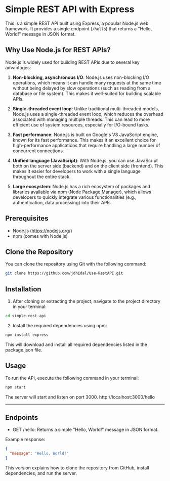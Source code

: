 # Simple REST API with Express

This is a simple REST API built using Express, a popular Node.js web framework. It provides a single endpoint (`/hello`) that returns a "Hello, World!" message in JSON format.

## Why Use Node.js for REST APIs?

Node.js is widely used for building REST APIs due to several key advantages:

1. **Non-blocking, asynchronous I/O**: Node.js uses non-blocking I/O operations, which means it can handle many requests at the same time without being delayed by slow operations (such as reading from a database or file system). This makes it well-suited for building scalable APIs.

2. **Single-threaded event loop**: Unlike traditional multi-threaded models, Node.js uses a single-threaded event loop, which reduces the overhead associated with managing multiple threads. This can lead to more efficient use of system resources, especially for I/O-bound tasks.

3. **Fast performance**: Node.js is built on Google's V8 JavaScript engine, known for its fast performance. This makes it an excellent choice for high-performance applications that require handling a large number of concurrent connections.

4. **Unified language (JavaScript)**: With Node.js, you can use JavaScript both on the server side (backend) and on the client side (frontend). This makes it easier for developers to work with a single language throughout the entire stack.

5. **Large ecosystem**: Node.js has a rich ecosystem of packages and libraries available via npm (Node Package Manager), which allows developers to quickly integrate various functionalities (e.g., authentication, data processing) into their APIs.

## Prerequisites

- Node.js (https://nodejs.org/)
- npm (comes with Node.js)

## Clone the Repository

You can clone the repository using Git with the following command:

```bash
git clone https://github.com/jdhidal/Use-RestAPI.git
```


## Installation

1. After cloning or extracting the project, navigate to the project directory in your terminal:

```bash
cd simple-rest-api
```

2. Install the required dependencies using npm:

```bash
npm install express
```
This will download and install all required dependencies listed in the package.json file.


## Usage
To run the API, execute the following command in your terminal:
```bash
npm start
```
The server will start and listen on port 3000.
http://localhost:3000/hello

---

## Endpoints

- GET /hello: Returns a simple "Hello, World!" message in JSON format.

Example response:
```json
{
  "message": "Hello, World!"
}
```

This version explains how to clone the repository from GitHub, install dependencies, and run the server.